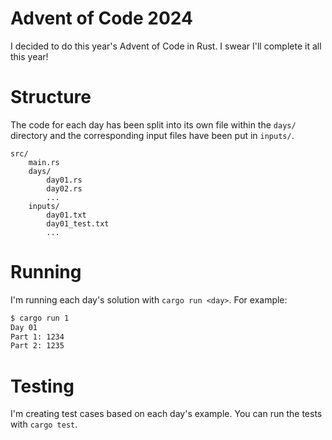 # Advent of Code 2024

I decided to do this year's Advent of Code in Rust. I swear I'll complete it all this year!

# Structure

The code for each day has been split into its own file within the `days/` directory and the corresponding input files have been put in `inputs/`. 

```
src/
    main.rs
    days/
        day01.rs
        day02.rs
        ...
    inputs/
        day01.txt
        day01_test.txt
        ...
```
# Running

I'm running each day's solution with `cargo run <day>`. For example:
```bash
$ cargo run 1
Day 01
Part 1: 1234
Part 2: 1235
```

# Testing

I'm creating test cases based on each day's example. You can run the tests with `cargo test`.


